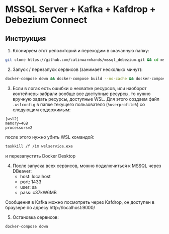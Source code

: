 # MSSQL Server + Kafka + Kafdrop + Debezium Connect

## Инструкция

1. Клонируем этот репозиторий и переходим в скачанную папку:

```bash
git clone https://github.com/catinwarmhands/mssql_debezium.git && cd mssql_debezium
```

2. Запуск / перезапуск сервисов (занимает несколько минут):

```bash
docker-compose down && docker-compose build --no-cache && docker-compose up

```

3. Если в логах есть ошибки о нехватке ресурсов, или наоборот контейнеры забрали вообще все доступные ресурсы, то нужно вручную задать ресурсы, доступные WSL. Для этого создаем файл `.wslconfig` в папке текущего пользователя (`%userprofile%`) со следующим содержимым:

```
[wsl2]
memory=4GB
processors=2
```

после этого нужно убить WSL командой:

```bash
taskkill /f /im wslservice.exe
```

и перезапустить Docker Desktop

4. После запуска всех сервисов, можно подключиться к MSSQL через DBeaver:
    - host: localhost
    - port: 1433
    - user: sa
    - pass: c37kW6MB

Сообщения в Kafka можно посмотреть через Kafdrop, он доступен в браузере по адресу http://localhost:9000/

5. Остановка сервисов:

```bash
docker-compose down
```

